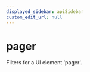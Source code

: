 ```yaml
---
displayed_sidebar: apiSidebar
custom_edit_url: null
---
```

# pager

Filters for a UI element 'pager'.

